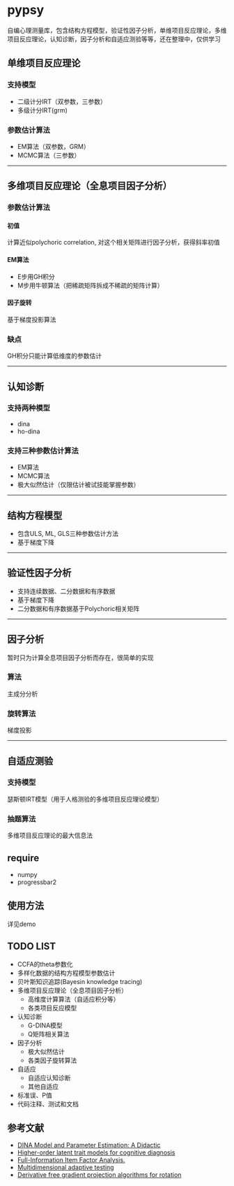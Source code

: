 # pypsy
自编心理测量库，包含结构方程模型，验证性因子分析，单维项目反应理论，多维项目反应理论，认知诊断，因子分析和自适应测验等等，还在整理中，仅供学习

## 单维项目反应理论
### 支持模型
* 二级计分IRT（双参数，三参数）
* 多级计分IRT(grm)

### 参数估计算法
* EM算法（双参数，GRM）
* MCMC算法（三参数）

* * *

## 多维项目反应理论（全息项目因子分析）

### 参数估计算法
#### 初值
计算近似polychoric correlation, 对这个相关矩阵进行因子分析，获得斜率初值

#### EM算法
* E步用GH积分
* M步用牛顿算法（把稀疏矩阵拆成不稀疏的矩阵计算）

#### 因子旋转
基于梯度投影算法

### 缺点
GH积分只能计算低维度的参数估计

* * *

## 认知诊断
### 支持两种模型
* dina
* ho-dina

### 支持三种参数估计算法
* EM算法
* MCMC算法
* 极大似然估计（仅限估计被试技能掌握参数）

* * *

## 结构方程模型
* 包含ULS, ML, GLS三种参数估计方法
* 基于梯度下降

* * *

## 验证性因子分析
* 支持连续数据、二分数据和有序数据
* 基于梯度下降
* 二分数据和有序数据基于Polychoric相关矩阵

* * *

## 因子分析
暂时只为计算全息项目因子分析而存在，很简单的实现

### 算法
主成分分析

### 旋转算法
梯度投影

* * *

## 自适应测验
### 支持模型
瑟斯顿IRT模型（用于人格测验的多维项目反应理论模型）

### 抽题算法
多维项目反应理论的最大信息法

## require
* numpy
* progressbar2

## 使用方法
详见demo

## TODO LIST
* CCFA的theta参数化
* 多样化数据的结构方程模型参数估计
* 贝叶斯知识追踪(Bayesin knowledge tracing)
* 多维项目反应理论（全息项目因子分析）
    * 高维度计算算法（自适应积分等）
    * 各类项目反应模型
* 认知诊断
    * G-DINA模型
    * Q矩阵相关算法
* 因子分析
    * 极大似然估计
    * 各类因子旋转算法
* 自适应
    * 自适应认知诊断
    * 其他自适应
* 标准误、P值
* 代码注释、测试和文档

## 参考文献
* [DINA Model and Parameter Estimation: A Didactic](http://www.stat.cmu.edu/~brian/PIER-methods/For%202013-03-04/Readings/de%20la%20Torre-dina-est-115-30-jebs.pdf)
* [Higher-order latent trait models for cognitive diagnosis](http://www.aliquote.org/pub/delatorre2004.pdf)
* [Full-Information Item Factor Analysis.](http://conservancy.umn.edu/bitstream/11299/104282/1/v12n3p261.pdf)
* [Multidimensional adaptive testing](http://media.metrik.de/uploads/incoming/pub/Literatur/1996_Multidimensional%20adaptive%20testing.pdf)
* [Derivative free gradient projection algorithms for rotation]()
